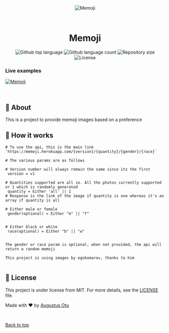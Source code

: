 <div align="center" id="top"> 
  <img src="./.github/app.gif" alt="Memoji" />

  &#xa0;

  <!-- <a href="https://memoji.netlify.app">Demo</a> -->
</div>

<h1 align="center">Memoji</h1>

<p align="center">
  <img alt="Github top language" src="https://img.shields.io/github/languages/top/augani/memoji?color=56BEB8">

  <img alt="Github language count" src="https://img.shields.io/github/languages/count/augani/memoji?color=56BEB8">

  <img alt="Repository size" src="https://img.shields.io/github/repo-size/augani/memoji?color=56BEB8">

  <img alt="License" src="https://img.shields.io/github/license/augani/memoji?color=56BEB8">

  <!-- <img alt="Github issues" src="https://img.shields.io/github/issues/augani/memoji?color=56BEB8" /> -->

  <!-- <img alt="Github forks" src="https://img.shields.io/github/forks/augani/memoji?color=56BEB8" /> -->

  <!-- <img alt="Github stars" src="https://img.shields.io/github/stars/augani/memoji?color=56BEB8" /> -->
</p>

<!-- Status -->

<!-- <h4 align="center"> 
	🚧  Memoji 🚀 Under construction...  🚧
</h4> 

<hr> -->

### Live examples

[![Memoji](https://badgen.net/badge/Memoji/View%20page/cyan)](https://augani.github.io/memoji/)

<br>

## :dart: About ##

This is a project to provide memoji images based on a preference

## :rocket: How it works ##


```
# To use the api, this is the main link
`https://memoji.herokuapp.com/{version}/{quantity}/{gender}/{race}`

# The various params are as follows

# Version number will always remain the same since its the first
 version = v1

# Quantities supported are all ie. All the photos currently supported or 1 which is randomly generated
 quantity = Either 'all' || 1
# Response is the link of the image if quantity is one whereas it's an array if quantity is all 

# Either male or female
 gender(optional) = Either "m" || "f"


# Either black or white
 race(optional) = Either "b" || "w"


The gender or race param is optional, when not provided, the api will return a random memoji

This project is using images by egokomarov, thanks to him


```

## :memo: License ##

This project is under license from MIT. For more details, see the [LICENSE](LICENSE) file.


Made with :heart: by <a href="https://github.com/augani" target="_blank">Augustus Otu</a>

&#xa0;

<a href="#top">Back to top</a>
